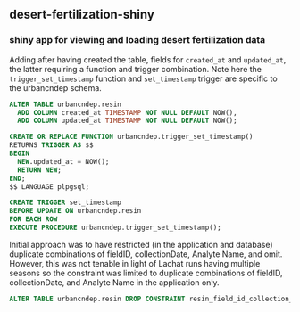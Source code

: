 ## desert-fertilization-shiny

### shiny app for viewing and loading desert fertilization data

Adding after having created the table, fields for `created_at` and `updated_at`, the latter requiring a function and trigger combination. Note here the `trigger_set_timestamp` function and `set_timestamp` trigger are specific to the urbancndep schema.

```sql
ALTER TABLE urbancndep.resin
  ADD COLUMN created_at TIMESTAMP NOT NULL DEFAULT NOW(),
  ADD COLUMN updated_at TIMESTAMP NOT NULL DEFAULT NOW();

CREATE OR REPLACE FUNCTION urbancndep.trigger_set_timestamp()
RETURNS TRIGGER AS $$
BEGIN
  NEW.updated_at = NOW();
  RETURN NEW;
END;
$$ LANGUAGE plpgsql;

CREATE TRIGGER set_timestamp
BEFORE UPDATE ON urbancndep.resin
FOR EACH ROW
EXECUTE PROCEDURE urbancndep.trigger_set_timestamp();
```

Initial approach was to have restricted (in the application and database) duplicate combinations of fieldID, collectionDate, Analyte Name, and omit. However, this was not tenable in light of Lachat runs having multiple seasons so the constraint was limited to duplicate combinations of fieldID, collectionDate, and Analyte Name in the application only.

```sql
ALTER TABLE urbancndep.resin DROP CONSTRAINT resin_field_id_collection_date_analyte_name_omit_key;
```